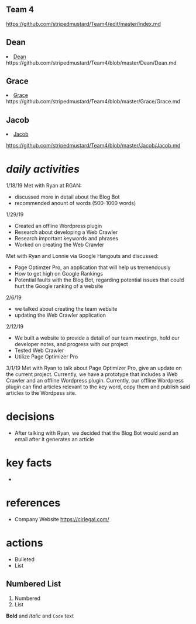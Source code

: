 ## Team 4
https://github.com/stripedmustard/Team4/edit/master/index.md

## Dean
<!DOCTYPE html>
<html>
<body>
  <li><a href="dean">Dean</a></li>  
	</body>
	</html>
	  https://github.com/stripedmustard/Team4/blob/master/Dean/Dean.md
	
## Grace
<html>
<body>
	<li><a href="#grace">Grace</a></li>
	
</body>
</html>
https://github.com/stripedmustard/Team4/blob/master/Grace/Grace.md

## Jacob
<html>
<body>
	<li><a href="#jacob">Jacob</a></li>
 
</body>
</html>

https://github.com/stripedmustard/Team4/blob/master/Jacob/Jacob.md

# _daily activities_

1/18/19
Met with Ryan at RGAN:
- discussed more in detail about the Blog Bot
- recommended anount of words (500-1000 words)
	

1/29/19
- Created an offline Wordpress plugin
- Research about developing a Web Crawler
- Research important keywords and phrases 
- Worked on creating the Web Crawler


Met with Ryan and Lonnie via Google Hangouts and discussed:
- Page Optimzer Pro, an application that will help us tremendously
- How to get high on Google Rankings
- Potential faults with the Blog Bot, regarding potential issues that could hurt the Google ranking of a website


	
	

2/6/19
- we talked about creating the team website
- updating the Web Crawler application
<p>
	
2/12/19
- We built a website to provide a detail of our team meetings, hold our developer notes, and progress with our project
- Tested Web Crawler
- Utilize Page Optimizer Pro
<p>


3/1/19
Met with Ryan to talk about Page Optimizer Pro, give an update on the current project. Currently, we have a prototype that includes a Web Crawler and an offline Wordpress plugin. Currently, our offline Wordpress plugin can find articles relevant to the key word, copy them and publish said articles to the Wordpess site. 






# decisions
- After talking with Ryan, we decided that the Blog Bot would send an email after it generates an article
# key facts
- 

# references
- Company Website https://cirlegal.com/

# actions



- Bulleted
- List


## Numbered List
1. Numbered
2. List




**Bold** and _Italic_ and `Code` text
